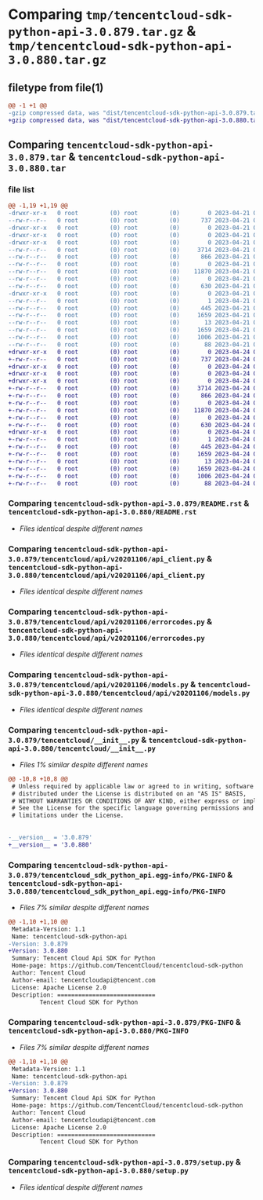 # Comparing `tmp/tencentcloud-sdk-python-api-3.0.879.tar.gz` & `tmp/tencentcloud-sdk-python-api-3.0.880.tar.gz`

## filetype from file(1)

```diff
@@ -1 +1 @@
-gzip compressed data, was "dist/tencentcloud-sdk-python-api-3.0.879.tar", last modified: Fri Apr 21 00:28:07 2023, max compression
+gzip compressed data, was "dist/tencentcloud-sdk-python-api-3.0.880.tar", last modified: Mon Apr 24 02:44:43 2023, max compression
```

## Comparing `tencentcloud-sdk-python-api-3.0.879.tar` & `tencentcloud-sdk-python-api-3.0.880.tar`

### file list

```diff
@@ -1,19 +1,19 @@
-drwxr-xr-x   0 root         (0) root         (0)        0 2023-04-21 00:28:07.000000 tencentcloud-sdk-python-api-3.0.879/
--rw-r--r--   0 root         (0) root         (0)      737 2023-04-21 00:28:07.000000 tencentcloud-sdk-python-api-3.0.879/README.rst
-drwxr-xr-x   0 root         (0) root         (0)        0 2023-04-21 00:28:07.000000 tencentcloud-sdk-python-api-3.0.879/tencentcloud/
-drwxr-xr-x   0 root         (0) root         (0)        0 2023-04-21 00:28:07.000000 tencentcloud-sdk-python-api-3.0.879/tencentcloud/api/
-drwxr-xr-x   0 root         (0) root         (0)        0 2023-04-21 00:28:07.000000 tencentcloud-sdk-python-api-3.0.879/tencentcloud/api/v20201106/
--rw-r--r--   0 root         (0) root         (0)     3714 2023-04-21 00:28:07.000000 tencentcloud-sdk-python-api-3.0.879/tencentcloud/api/v20201106/api_client.py
--rw-r--r--   0 root         (0) root         (0)      866 2023-04-21 00:28:07.000000 tencentcloud-sdk-python-api-3.0.879/tencentcloud/api/v20201106/errorcodes.py
--rw-r--r--   0 root         (0) root         (0)        0 2023-04-21 00:28:07.000000 tencentcloud-sdk-python-api-3.0.879/tencentcloud/api/v20201106/__init__.py
--rw-r--r--   0 root         (0) root         (0)    11870 2023-04-21 00:28:07.000000 tencentcloud-sdk-python-api-3.0.879/tencentcloud/api/v20201106/models.py
--rw-r--r--   0 root         (0) root         (0)        0 2023-04-21 00:28:07.000000 tencentcloud-sdk-python-api-3.0.879/tencentcloud/api/__init__.py
--rw-r--r--   0 root         (0) root         (0)      630 2023-04-21 00:28:07.000000 tencentcloud-sdk-python-api-3.0.879/tencentcloud/__init__.py
-drwxr-xr-x   0 root         (0) root         (0)        0 2023-04-21 00:28:07.000000 tencentcloud-sdk-python-api-3.0.879/tencentcloud_sdk_python_api.egg-info/
--rw-r--r--   0 root         (0) root         (0)        1 2023-04-21 00:28:07.000000 tencentcloud-sdk-python-api-3.0.879/tencentcloud_sdk_python_api.egg-info/dependency_links.txt
--rw-r--r--   0 root         (0) root         (0)      445 2023-04-21 00:28:07.000000 tencentcloud-sdk-python-api-3.0.879/tencentcloud_sdk_python_api.egg-info/SOURCES.txt
--rw-r--r--   0 root         (0) root         (0)     1659 2023-04-21 00:28:07.000000 tencentcloud-sdk-python-api-3.0.879/tencentcloud_sdk_python_api.egg-info/PKG-INFO
--rw-r--r--   0 root         (0) root         (0)       13 2023-04-21 00:28:07.000000 tencentcloud-sdk-python-api-3.0.879/tencentcloud_sdk_python_api.egg-info/top_level.txt
--rw-r--r--   0 root         (0) root         (0)     1659 2023-04-21 00:28:07.000000 tencentcloud-sdk-python-api-3.0.879/PKG-INFO
--rw-r--r--   0 root         (0) root         (0)     1006 2023-04-21 00:28:07.000000 tencentcloud-sdk-python-api-3.0.879/setup.py
--rw-r--r--   0 root         (0) root         (0)       88 2023-04-21 00:28:07.000000 tencentcloud-sdk-python-api-3.0.879/setup.cfg
+drwxr-xr-x   0 root         (0) root         (0)        0 2023-04-24 02:44:43.000000 tencentcloud-sdk-python-api-3.0.880/
+-rw-r--r--   0 root         (0) root         (0)      737 2023-04-24 02:44:43.000000 tencentcloud-sdk-python-api-3.0.880/README.rst
+drwxr-xr-x   0 root         (0) root         (0)        0 2023-04-24 02:44:43.000000 tencentcloud-sdk-python-api-3.0.880/tencentcloud/
+drwxr-xr-x   0 root         (0) root         (0)        0 2023-04-24 02:44:43.000000 tencentcloud-sdk-python-api-3.0.880/tencentcloud/api/
+drwxr-xr-x   0 root         (0) root         (0)        0 2023-04-24 02:44:43.000000 tencentcloud-sdk-python-api-3.0.880/tencentcloud/api/v20201106/
+-rw-r--r--   0 root         (0) root         (0)     3714 2023-04-24 02:44:43.000000 tencentcloud-sdk-python-api-3.0.880/tencentcloud/api/v20201106/api_client.py
+-rw-r--r--   0 root         (0) root         (0)      866 2023-04-24 02:44:43.000000 tencentcloud-sdk-python-api-3.0.880/tencentcloud/api/v20201106/errorcodes.py
+-rw-r--r--   0 root         (0) root         (0)        0 2023-04-24 02:44:43.000000 tencentcloud-sdk-python-api-3.0.880/tencentcloud/api/v20201106/__init__.py
+-rw-r--r--   0 root         (0) root         (0)    11870 2023-04-24 02:44:43.000000 tencentcloud-sdk-python-api-3.0.880/tencentcloud/api/v20201106/models.py
+-rw-r--r--   0 root         (0) root         (0)        0 2023-04-24 02:44:43.000000 tencentcloud-sdk-python-api-3.0.880/tencentcloud/api/__init__.py
+-rw-r--r--   0 root         (0) root         (0)      630 2023-04-24 02:44:43.000000 tencentcloud-sdk-python-api-3.0.880/tencentcloud/__init__.py
+drwxr-xr-x   0 root         (0) root         (0)        0 2023-04-24 02:44:43.000000 tencentcloud-sdk-python-api-3.0.880/tencentcloud_sdk_python_api.egg-info/
+-rw-r--r--   0 root         (0) root         (0)        1 2023-04-24 02:44:43.000000 tencentcloud-sdk-python-api-3.0.880/tencentcloud_sdk_python_api.egg-info/dependency_links.txt
+-rw-r--r--   0 root         (0) root         (0)      445 2023-04-24 02:44:43.000000 tencentcloud-sdk-python-api-3.0.880/tencentcloud_sdk_python_api.egg-info/SOURCES.txt
+-rw-r--r--   0 root         (0) root         (0)     1659 2023-04-24 02:44:43.000000 tencentcloud-sdk-python-api-3.0.880/tencentcloud_sdk_python_api.egg-info/PKG-INFO
+-rw-r--r--   0 root         (0) root         (0)       13 2023-04-24 02:44:43.000000 tencentcloud-sdk-python-api-3.0.880/tencentcloud_sdk_python_api.egg-info/top_level.txt
+-rw-r--r--   0 root         (0) root         (0)     1659 2023-04-24 02:44:43.000000 tencentcloud-sdk-python-api-3.0.880/PKG-INFO
+-rw-r--r--   0 root         (0) root         (0)     1006 2023-04-24 02:44:43.000000 tencentcloud-sdk-python-api-3.0.880/setup.py
+-rw-r--r--   0 root         (0) root         (0)       88 2023-04-24 02:44:43.000000 tencentcloud-sdk-python-api-3.0.880/setup.cfg
```

### Comparing `tencentcloud-sdk-python-api-3.0.879/README.rst` & `tencentcloud-sdk-python-api-3.0.880/README.rst`

 * *Files identical despite different names*

### Comparing `tencentcloud-sdk-python-api-3.0.879/tencentcloud/api/v20201106/api_client.py` & `tencentcloud-sdk-python-api-3.0.880/tencentcloud/api/v20201106/api_client.py`

 * *Files identical despite different names*

### Comparing `tencentcloud-sdk-python-api-3.0.879/tencentcloud/api/v20201106/errorcodes.py` & `tencentcloud-sdk-python-api-3.0.880/tencentcloud/api/v20201106/errorcodes.py`

 * *Files identical despite different names*

### Comparing `tencentcloud-sdk-python-api-3.0.879/tencentcloud/api/v20201106/models.py` & `tencentcloud-sdk-python-api-3.0.880/tencentcloud/api/v20201106/models.py`

 * *Files identical despite different names*

### Comparing `tencentcloud-sdk-python-api-3.0.879/tencentcloud/__init__.py` & `tencentcloud-sdk-python-api-3.0.880/tencentcloud/__init__.py`

 * *Files 1% similar despite different names*

```diff
@@ -10,8 +10,8 @@
 # Unless required by applicable law or agreed to in writing, software
 # distributed under the License is distributed on an "AS IS" BASIS,
 # WITHOUT WARRANTIES OR CONDITIONS OF ANY KIND, either express or implied.
 # See the License for the specific language governing permissions and
 # limitations under the License.
 
 
-__version__ = '3.0.879'
+__version__ = '3.0.880'
```

### Comparing `tencentcloud-sdk-python-api-3.0.879/tencentcloud_sdk_python_api.egg-info/PKG-INFO` & `tencentcloud-sdk-python-api-3.0.880/tencentcloud_sdk_python_api.egg-info/PKG-INFO`

 * *Files 7% similar despite different names*

```diff
@@ -1,10 +1,10 @@
 Metadata-Version: 1.1
 Name: tencentcloud-sdk-python-api
-Version: 3.0.879
+Version: 3.0.880
 Summary: Tencent Cloud Api SDK for Python
 Home-page: https://github.com/TencentCloud/tencentcloud-sdk-python
 Author: Tencent Cloud
 Author-email: tencentcloudapi@tencent.com
 License: Apache License 2.0
 Description: ============================
         Tencent Cloud SDK for Python
```

### Comparing `tencentcloud-sdk-python-api-3.0.879/PKG-INFO` & `tencentcloud-sdk-python-api-3.0.880/PKG-INFO`

 * *Files 7% similar despite different names*

```diff
@@ -1,10 +1,10 @@
 Metadata-Version: 1.1
 Name: tencentcloud-sdk-python-api
-Version: 3.0.879
+Version: 3.0.880
 Summary: Tencent Cloud Api SDK for Python
 Home-page: https://github.com/TencentCloud/tencentcloud-sdk-python
 Author: Tencent Cloud
 Author-email: tencentcloudapi@tencent.com
 License: Apache License 2.0
 Description: ============================
         Tencent Cloud SDK for Python
```

### Comparing `tencentcloud-sdk-python-api-3.0.879/setup.py` & `tencentcloud-sdk-python-api-3.0.880/setup.py`

 * *Files identical despite different names*

